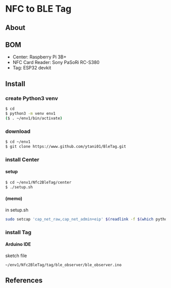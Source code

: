 # NFC to BLE Tag

## About


## BOM

* Center: Raspberry Pi 3B+
* NFC Card Reader: Sony PaSoRi RC-S380
* Tag: ESP32 devkit


## Install

### create Python3 venv
```bash
$ cd
$ python3 -m venv env1
($ . ~/env1/bin/activate)
```

### download
```bash
$ cd ~/env1
$ git clone https://www.github.com/ytani01/BleTag.git
```

### install Center

#### setup
```bash
$ cd ~/env1/Nfc2BleTag/center
$ ./setup.sh
```

#### (memo)
in setup.sh
``` bash
sudo setcap 'cap_net_raw,cap_net_admin+eip' $(readlink -f $(which python3))
```

### install Tag

#### Arduino IDE

sketch file
```
~/env1/Nfc2BleTag/tag/ble_observer/ble_observer.ino
```

## References

